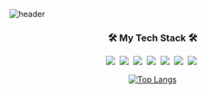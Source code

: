 ![header](https://capsule-render.vercel.app/api?type=soft&color=auto&height=150&section=header&text=Seo%20Ji%20Woo&fontSize=70&animation=twinkling)

<h3 align="center">🛠 My Tech Stack 🛠</h2>

<p align="center">
  <img src="https://img.shields.io/badge/Python-3766AB?style=flat-square&logo=Python&logoColor=white"/></a>&nbsp 
  <img src="https://img.shields.io/badge/Java-007396?style=flat-square&logo=Java&logoColor=white"/></a>&nbsp 
  <img src="https://img.shields.io/badge/C-A8B9CC?style=flat-square&logo=C&logoColor=white"/></a>&nbsp 
  <img src="https://img.shields.io/badge/Javascript-ffb13b?style=flat-square&logo=javascript&logoColor=white"/></a>&nbsp 
  <img src="https://img.shields.io/badge/css-1572B6?style=flat-square&logo=css3&logoColor=white"/></a>&nbsp 
  <img src="https://img.shields.io/badge/SpringBoot-6DB33F?style=flat-square&logo=Spring&logoColor=white"/></a>&nbsp 
  <img src="https://img.shields.io/badge/Mysql-E6B91E?style=flat-square&logo=MySql&logoColor=white"/></a>&nbsp 
</p>

<div align="center" style="text-align:center">

  [![Top Langs](https://github-readme-stats.vercel.app/api/top-langs/?username=sswwoo7675)](https://github.com/sswwoo7675/github-readme-stats)

</div>

